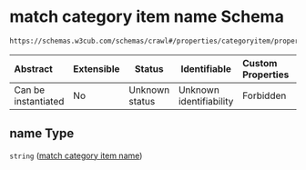 # match category item name Schema

```txt
https://schemas.w3cub.com/schemas/crawl#/properties/categoryitem/properties/name
```




| Abstract            | Extensible | Status         | Identifiable            | Custom Properties | Additional Properties | Access Restrictions | Defined In                                                                   |
| :------------------ | ---------- | -------------- | ----------------------- | :---------------- | --------------------- | ------------------- | ---------------------------------------------------------------------------- |
| Can be instantiated | No         | Unknown status | Unknown identifiability | Forbidden         | Allowed               | none                | [crawl.schema.json\*](../generated/crawl.schema.json "open original schema") |

## name Type

`string` ([match category item name](crawl-properties-category-item-properties-match-category-item-name.md))
